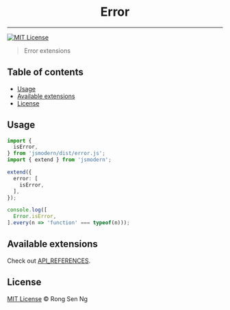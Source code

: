 <div align="center" style="text-align: center;">
  <h1 style="border-bottom: none;">Error</h1>

  <p></p>
</div>

<hr />

[![MIT License][mit-license-badge]][mit-license-url]

> Error extensions

## Table of contents <!-- omit in toc -->

- [Usage](#usage)
- [Available extensions](#available-extensions)
- [License](#license)

## Usage

```ts
import {
  isError,
} from 'jsmodern/dist/error.js';
import { extend } from 'jsmodern';

extend({
  error: [
    isError,
  ],
});

console.log([
  Error.isError,
].every(n => 'function' === typeof(n)));
```

## Available extensions

Check out [API_REFERENCES].

## License

[MIT License](http://motss.mit-license.org/) © Rong Sen Ng

<!-- References -->
[API_REFERENCES]: /src/error/API_REFERENCE.md

<!-- MDN -->
[array-mdn-url]: https://developer.mozilla.org/en-US/docs/Web/JavaScript/Reference/Global_Objects/Array
[boolean-mdn-url]: https://developer.mozilla.org/en-US/docs/Web/JavaScript/Reference/Global_Objects/Boolean
[function-mdn-url]: https://developer.mozilla.org/en-US/docs/Web/JavaScript/Reference/Global_Objects/Function
[map-mdn-url]: https://developer.mozilla.org/en-US/docs/Web/JavaScript/Reference/Global_Objects/Map
[number-mdn-url]: https://developer.mozilla.org/en-US/docs/Web/JavaScript/Reference/Global_Objects/Number
[object-mdn-url]: https://developer.mozilla.org/en-US/docs/Web/JavaScript/Reference/Global_Objects/Object
[promise-mdn-url]: https://developer.mozilla.org/en-US/docs/Web/JavaScript/Reference/Global_Objects/Promise
[regexp-mdn-url]: https://developer.mozilla.org/en-US/docs/Web/JavaScript/Reference/Global_Objects/RegExp
[set-mdn-url]: https://developer.mozilla.org/en-US/docs/Web/JavaScript/Reference/Global_Objects/Set
[string-mdn-url]: https://developer.mozilla.org/en-US/docs/Web/JavaScript/Reference/Global_Objects/String
[void-mdn-url]: https://developer.mozilla.org/en-US/docs/Web/JavaScript/Reference/Operators/void
[error-mdn-url]: https://developer.mozilla.org/en-US/docs/Web/JavaScript/Reference/Global_Objects/Error

<!-- Badges -->
[mit-license-badge]: https://flat.badgen.net/badge/license/MIT/blue

<!-- Links -->
[mit-license-url]: https://github.com/motss/deno_mod/blob/master/LICENSE
